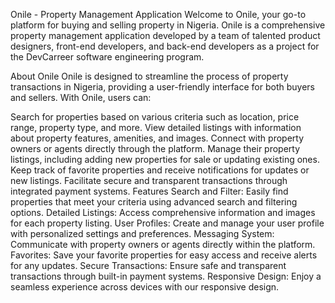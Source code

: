 Onile - Property Management Application
Welcome to Onile, your go-to platform for buying and selling property in Nigeria. Onile is a comprehensive property management application developed by a team of talented product designers, front-end developers, and back-end developers as a project for the DevCarreer software engineering program.

About Onile
Onile is designed to streamline the process of property transactions in Nigeria, providing a user-friendly interface for both buyers and sellers. With Onile, users can:

Search for properties based on various criteria such as location, price range, property type, and more.
View detailed listings with information about property features, amenities, and images.
Connect with property owners or agents directly through the platform.
Manage their property listings, including adding new properties for sale or updating existing ones.
Keep track of favorite properties and receive notifications for updates or new listings.
Facilitate secure and transparent transactions through integrated payment systems.
Features
Search and Filter: Easily find properties that meet your criteria using advanced search and filtering options.
Detailed Listings: Access comprehensive information and images for each property listing.
User Profiles: Create and manage your user profile with personalized settings and preferences.
Messaging System: Communicate with property owners or agents directly within the platform.
Favorites: Save your favorite properties for easy access and receive alerts for any updates.
Secure Transactions: Ensure safe and transparent transactions through built-in payment systems.
Responsive Design: Enjoy a seamless experience across devices with our responsive design.
